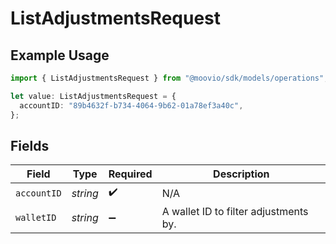 # ListAdjustmentsRequest

## Example Usage

```typescript
import { ListAdjustmentsRequest } from "@moovio/sdk/models/operations";

let value: ListAdjustmentsRequest = {
  accountID: "89b4632f-b734-4064-9b62-01a78ef3a40c",
};
```

## Fields

| Field                                 | Type                                  | Required                              | Description                           |
| ------------------------------------- | ------------------------------------- | ------------------------------------- | ------------------------------------- |
| `accountID`                           | *string*                              | :heavy_check_mark:                    | N/A                                   |
| `walletID`                            | *string*                              | :heavy_minus_sign:                    | A wallet ID to filter adjustments by. |
